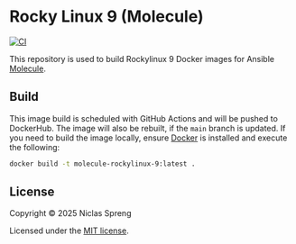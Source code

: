 # Rocky Linux 9 (Molecule)

[![CI](https://github.com/leberkaslabs/molecule-rockylinux-9/actions/workflowsbuild-push-action.yml/badge.svg)](https://github.com/leberkaslabs/molecule-rockylinux-9/actions/workflowsbuild-push-action.yml)

This repository is used to build Rockylinux 9 Docker images for Ansible [Molecule](https://ansible.readthedocs.io/projects/molecule/).

## Build

This image build is scheduled with GitHub Actions and will be pushed to DockerHub. The image will also be rebuilt, if the `main` branch is updated. If you need to build the image locally, ensure [Docker](https://docs.docker.com/engine/installation/) is installed and execute the following:

```bash
docker build -t molecule-rockylinux-9:latest .
```

## License

Copyright © 2025 Niclas Spreng

Licensed under the [MIT license](LICENSE).
